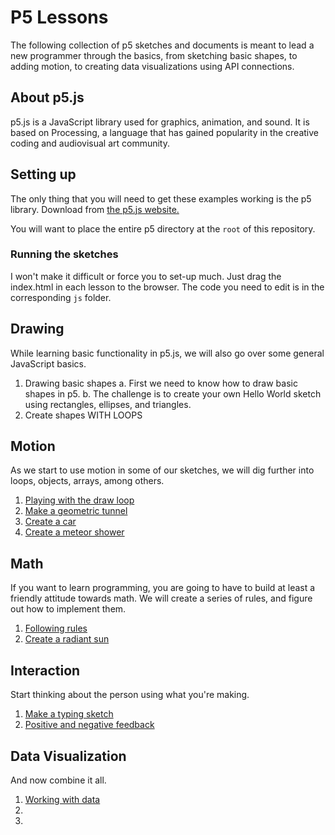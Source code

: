 # P5 Lessons

The following collection of p5 sketches and documents is meant to lead a new programmer through the basics, from sketching basic shapes, to adding motion, to creating data visualizations using API connections. 

## About p5.js

p5.js is a JavaScript library used for graphics, animation, and sound. It is based on Processing, a language that has gained popularity in the creative coding and audiovisual art community. 

## Setting up 

The only thing that you will need to get these examples working is the p5 library. Download from [the p5.js website.](https://p5.js)

You will want to place the entire p5 directory at the `root` of this repository. 

### Running the sketches

I won't make it difficult or force you to set-up much. Just drag the index.html in each lesson to the browser. The code you need to edit is in the corresponding `js` folder.

## Drawing

While learning basic functionality in p5.js, we will also go over some general JavaScript basics.

1. Drawing basic shapes
	a. First we need to know how to draw basic shapes in p5.
	b. The challenge is to create your own Hello World sketch using rectangles, ellipses, and triangles.
2. Create shapes WITH LOOPS

## Motion

As we start to use motion in some of our sketches, we will dig further into loops, objects, arrays, among others.

1. [Playing with the draw loop]()
2. [Make a geometric tunnel]()
3. [Create a car]()
4. [Create a meteor shower]()

## Math

If you want to learn programming, you are going to have to build at least a friendly attitude towards math. We will create a series of rules, and figure out how to implement them.

1. [Following rules]()
2. [Create a radiant sun]()

## Interaction

Start thinking about the person using what you're making.

1. [Make a typing sketch]()
2. [Positive and negative feedback]()

## Data Visualization

And now combine it all.

1. [Working with data]()
2. []()
3. []()


